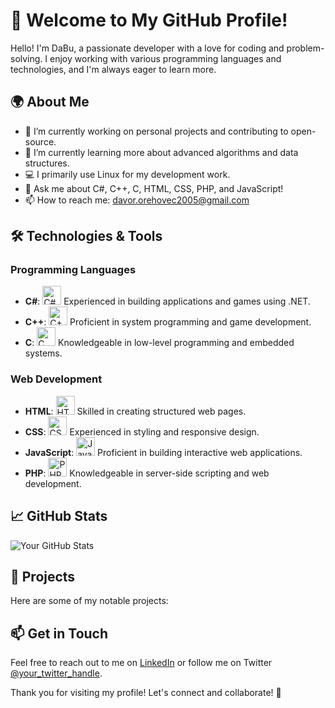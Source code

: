 # 👋 Welcome to My GitHub Profile!

Hello! I'm DaBu, a passionate developer with a love for coding and problem-solving. I enjoy working with various programming languages and technologies, and I'm always eager to learn more.

## 🌍 About Me

- 🔭 I’m currently working on personal projects and contributing to open-source.
- 🌱 I’m currently learning more about advanced algorithms and data structures.
- 💻 I primarily use Linux for my development work.
- 💬 Ask me about C#, C++, C, HTML, CSS, PHP, and JavaScript!
- 📫 How to reach me: [davor.orehovec2005@gmail.com](mailto:davor.orehovec2005@gmail.com)

## 🛠️ Technologies & Tools

### Programming Languages
- **C#**: <img src="https://upload.wikimedia.org/wikipedia/commons/4/4c/Csharp_Logo.png" alt="C# Logo" width="30"/> Experienced in building applications and games using .NET.
- **C++**: <img src="https://upload.wikimedia.org/wikipedia/commons/1/18/C_Programming_Language.svg" alt="C++ Logo" width="30"/> Proficient in system programming and game development.
- **C**: <img src="https://upload.wikimedia.org/wikipedia/commons/3/3f/C_Programming_Language.svg" alt="C Logo" width="30"/> Knowledgeable in low-level programming and embedded systems.

### Web Development
- **HTML**: <img src="https://upload.wikimedia.org/wikipedia/commons/6/61/HTML5_logo_and_wordmark.svg" alt="HTML Logo" width="30"/> Skilled in creating structured web pages.
- **CSS**: <img src="https://upload.wikimedia.org/wikipedia/commons/d/d5/CSS3_logo_and_wordmark.svg" alt="CSS Logo" width="30"/> Experienced in styling and responsive design.
- **JavaScript**: <img src="https://upload.wikimedia.org/wikipedia/commons/9/9a/JavaScript-logo.png" alt="JavaScript Logo" width="30"/> Proficient in building interactive web applications.
- **PHP**: <img src="https://upload.wikimedia.org/wikipedia/commons/2/27/PHP-logo.svg" alt="PHP Logo" width="30"/> Knowledgeable in server-side scripting and web development.

## 📈 GitHub Stats

![Your GitHub Stats](https://github-readme-stats.vercel.app/api?username=YourGitHubUsername&show_icons=true&theme=radical)

## 📂 Projects

Here are some of my notable projects:

## 📫 Get in Touch

Feel free to reach out to me on [LinkedIn](https://www.linkedin.com/in/your-linkedin-profile) or follow me on Twitter [@your_twitter_handle](https://twitter.com/your_twitter_handle).

Thank you for visiting my profile! Let's connect and collaborate! 🚀
